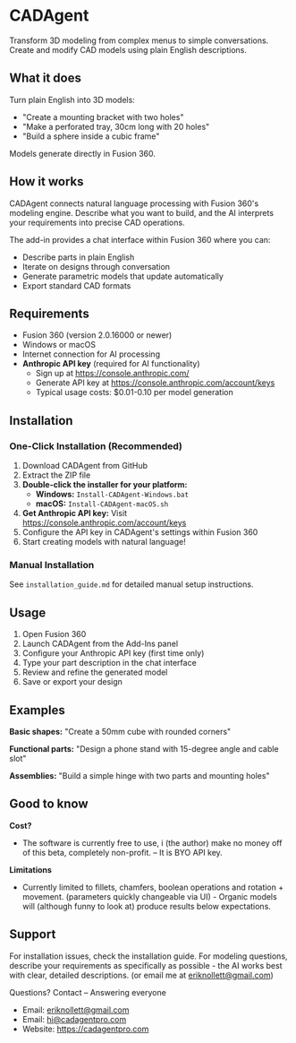 # CADAgent

Transform 3D modeling from complex menus to simple conversations. Create and modify CAD models using plain English descriptions.

## What it does

Turn plain English into 3D models:

- "Create a mounting bracket with two holes"
- "Make a perforated tray, 30cm long with 20 holes"  
- "Build a sphere inside a cubic frame"

Models generate directly in Fusion 360.

## How it works

CADAgent connects natural language processing with Fusion 360's modeling engine. Describe what you want to build, and the AI interprets your requirements into precise CAD operations.

The add-in provides a chat interface within Fusion 360 where you can:
- Describe parts in plain English
- Iterate on designs through conversation
- Generate parametric models that update automatically
- Export standard CAD formats

## Requirements

- Fusion 360 (version 2.0.16000 or newer)
- Windows or macOS
- Internet connection for AI processing
- **Anthropic API key** (required for AI functionality)
  - Sign up at https://console.anthropic.com/
  - Generate API key at https://console.anthropic.com/account/keys
  - Typical usage costs: $0.01-0.10 per model generation

## Installation

### One-Click Installation (Recommended)
1. Download CADAgent from GitHub
2. Extract the ZIP file
3. **Double-click the installer for your platform:**
   - **Windows:** `Install-CADAgent-Windows.bat`
   - **macOS:** `Install-CADAgent-macOS.sh`
4. **Get Anthropic API key:** Visit https://console.anthropic.com/account/keys
5. Configure the API key in CADAgent's settings within Fusion 360
6. Start creating models with natural language!

### Manual Installation
See `installation_guide.md` for detailed manual setup instructions.

## Usage

1. Open Fusion 360
2. Launch CADAgent from the Add-Ins panel
3. Configure your Anthropic API key (first time only)
4. Type your part description in the chat interface
5. Review and refine the generated model
6. Save or export your design

## Examples

**Basic shapes:**
"Create a 50mm cube with rounded corners"

**Functional parts:**
"Design a phone stand with 15-degree angle and cable slot"

**Assemblies:**
"Build a simple hinge with two parts and mounting holes"


## Good to know

**Cost?**
- The software is currently free to use, i (the author) make no money off of this beta, completely non-profit. – It is BYO API key. 

**Limitations**
- Currently limited to fillets, chamfers, boolean operations and rotation + movement. (parameters quickly changeable via UI) - Organic models will (although funny to look at) produce results below expectations.

## Support

For installation issues, check the installation guide. For modeling questions, describe your requirements as specifically as possible - the AI works best with clear, detailed descriptions. (or email me at eriknollett@gmail.com)

Questions? Contact – Answering everyone
- Email: eriknollett@gmail.com
- Email: hi@cadagentpro.com
- Website: https://cadagentpro.com
